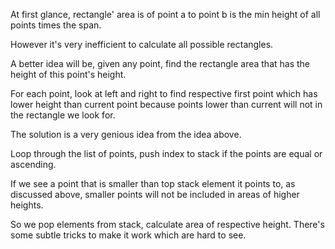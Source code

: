 At first glance, rectangle' area is of point a to point b is the min height of all points times the span.

However it's very inefficient to calculate all possible rectangles.

A better idea will be, given any point, find the rectangle area that has the height of this point's height.

For each point, look at left and right to find respective first point which has lower height than current point because points lower than current will not in the rectangle we look for.

The solution is a very genious idea from the idea above.

Loop through the list of points, push index to stack if the points are equal or ascending.

If we see a point that is smaller than top stack element it points to, as discussed above, smaller points will not be included in areas of higher heights.

So we pop elements from stack, calculate area of respective height. There's some subtle tricks to make it work which are hard to see.
